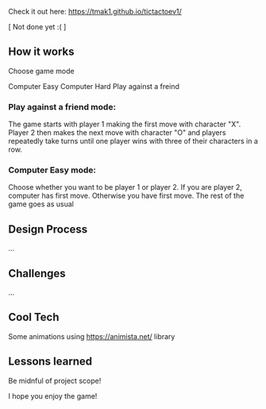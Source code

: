 Check it out here: https://tmak1.github.io/tictactoev1/

[ Not done yet  :( ]


##  How it works

Choose game mode
  
  Computer Easy
  Computer Hard
  Play against a freind
  
### Play against a friend mode:

The game starts with player 1 making the first move with character "X". Player 2 then makes the next move with character "O" and players repeatedly take turns until one player wins with three of their characters in a row.

### Computer Easy mode: 

Choose whether you want to be player 1 or player 2. If you are player 2, computer has first move. Otherwise you have first move. The rest of the game goes as usual

## Design Process
...

## Challenges
...

## Cool Tech
Some animations using https://animista.net/ library

## Lessons learned
Be midnful of project scope!

I hope you enjoy the game!
